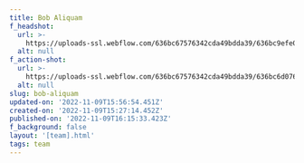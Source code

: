 ```yaml
---
title: Bob Aliquam
f_headshot:
  url: >-
    https://uploads-ssl.webflow.com/636bc67576342cda49bdda39/636bc9efe08b7d2473cb53d0_sil.png
  alt: null
f_action-shot:
  url: >-
    https://uploads-ssl.webflow.com/636bc67576342cda49bdda39/636bc6d076342c7b88bde0a9_action.jpg
  alt: null
slug: bob-aliquam
updated-on: '2022-11-09T15:56:54.451Z'
created-on: '2022-11-09T15:27:14.452Z'
published-on: '2022-11-09T16:15:33.423Z'
f_background: false
layout: '[team].html'
tags: team
---
```



